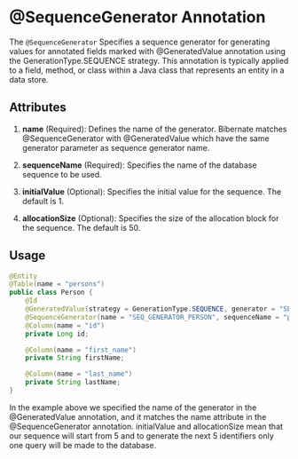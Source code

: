 # @SequenceGenerator Annotation

The `@SequenceGenerator` Specifies a sequence generator for generating values for annotated fields marked with
@GeneratedValue annotation using the GenerationType.SEQUENCE strategy.
This annotation is typically applied to a field, method, or class within a Java class that represents an entity in a data store.

## Attributes

1. **name** (Required): Defines the name of the generator. 
    Bibernate matches @SequenceGenerator with @GeneratedValue which have the same generator parameter as sequence generator name.

2. **sequenceName** (Required): Specifies the name of the database sequence to be used.

3. **initialValue** (Optional): Specifies the initial value for the sequence. The default is 1.

4. **allocationSize** (Optional): Specifies the size of the allocation block for the sequence. The default is 50.


## Usage

```java
@Entity
@Table(name = "persons")
public class Person {
    @Id
    @GeneratedValue(strategy = GenerationType.SEQUENCE, generator = "SEQ_GENERATOR_PERSON")
    @SequenceGenerator(name = "SEQ_GENERATOR_PERSON", sequenceName = "person_id_custom_seq", initialValue = 5, allocationSize = 5)
    @Column(name = "id")
    private Long id;

    @Column(name = "first_name")
    private String firstName;

    @Column(name = "last_name")
    private String lastName;
}
```
In the example above we specified the name of the generator in the @GeneratedValue annotation, and it matches 
the name attribute in the @SequenceGenerator annotation.
initialValue and allocationSize mean that our sequence will start from 5 and to generate the next 5 identifiers 
only one query will be made to the database.



